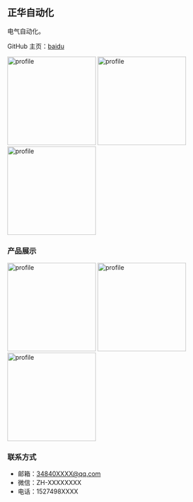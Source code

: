 ## 正华自动化

电气自动化。

GitHub 主页：[baidu ]([https://www.baidu.com/])

<img width="200" alt="profile" src="https://user-images.githubusercontent.com/55866498/210975618-51bc6a75-e4e5-483b-9b2f-ecc674c21ec5.jpg">
<img width="200" alt="profile" src="https://user-images.githubusercontent.com/55866498/210975680-d827db83-081c-40fe-a4fa-8c7df37eb2eb.jpg">
<img width="200" alt="profile" src="https://user-images.githubusercontent.com/55866498/210975698-affb8927-64da-40f0-bc10-2b5c5bcfe9c7.jpg">

### 产品展示

<img width="200" alt="profile" src="https://user-images.githubusercontent.com/55866498/210975618-51bc6a75-e4e5-483b-9b2f-ecc674c21ec5.jpg">
<img width="200" alt="profile" src="https://user-images.githubusercontent.com/55866498/210975680-d827db83-081c-40fe-a4fa-8c7df37eb2eb.jpg">
<img width="200" alt="profile" src="https://user-images.githubusercontent.com/55866498/210975698-affb8927-64da-40f0-bc10-2b5c5bcfe9c7.jpg">

### 联系方式

- 邮箱：34840XXXX@qq.com
- 微信：ZH-XXXXXXXX
- 电话：1527498XXXX

